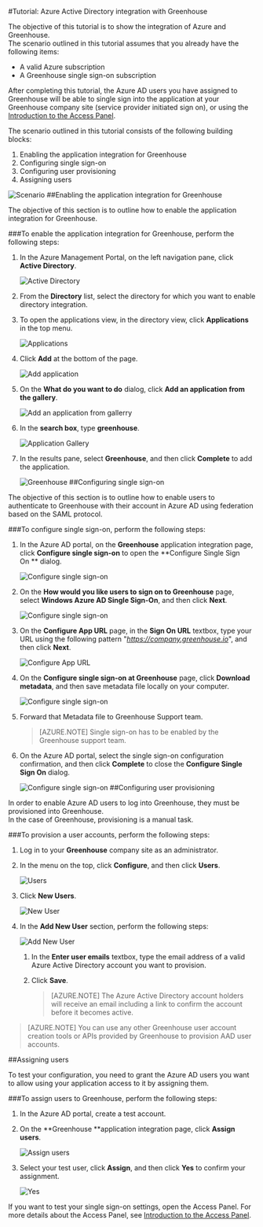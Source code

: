 <properties 
    pageTitle="Tutorial: Azure Active Directory integration with Greenhouse | Windows Azure" 
    description="Learn how to use Greenhouse with Azure Active Directory to enable single sign-on, automated provisioning, and more!" 
    services="active-directory" 
    authors="jeevansd"  
    documentationCenter="na" 
    manager="stevenpo"/>
<tags
	ms.service="active-directory"
	ms.date="01/14/2016"
	wacn.date=""/>

#Tutorial: Azure Active Directory integration with Greenhouse
  
The objective of this tutorial is to show the integration of Azure and Greenhouse.  
The scenario outlined in this tutorial assumes that you already have the following items:

-   A valid Azure subscription
-   A Greenhouse single sign-on subscription
  
After completing this tutorial, the Azure AD users you have assigned to Greenhouse will be able to single sign into the application at your Greenhouse company site (service provider initiated sign on), or using the [Introduction to the Access Panel](/documentation/articles/active-directory-saas-access-panel-introduction).
  
The scenario outlined in this tutorial consists of the following building blocks:

1.  Enabling the application integration for Greenhouse
2.  Configuring single sign-on
3.  Configuring user provisioning
4.  Assigning users

![Scenario](./media/active-directory-saas-greenhouse-tutorial/IC790783.png "Scenario")
##Enabling the application integration for Greenhouse
  
The objective of this section is to outline how to enable the application integration for Greenhouse.

###To enable the application integration for Greenhouse, perform the following steps:

1.  In the Azure Management Portal, on the left navigation pane, click **Active Directory**.

    ![Active Directory](./media/active-directory-saas-greenhouse-tutorial/IC700993.png "Active Directory")

2.  From the **Directory** list, select the directory for which you want to enable directory integration.

3.  To open the applications view, in the directory view, click **Applications** in the top menu.

    ![Applications](./media/active-directory-saas-greenhouse-tutorial/IC700994.png "Applications")

4.  Click **Add** at the bottom of the page.

    ![Add application](./media/active-directory-saas-greenhouse-tutorial/IC749321.png "Add application")

5.  On the **What do you want to do** dialog, click **Add an application from the gallery**.

    ![Add an application from gallerry](./media/active-directory-saas-greenhouse-tutorial/IC749322.png "Add an application from gallerry")

6.  In the **search box**, type **greenhouse**.

    ![Application Gallery](./media/active-directory-saas-greenhouse-tutorial/IC790784.png "Application Gallery")

7.  In the results pane, select **Greenhouse**, and then click **Complete** to add the application.

    ![Greenhouse](./media/active-directory-saas-greenhouse-tutorial/IC790785.png "Greenhouse")
##Configuring single sign-on
  
The objective of this section is to outline how to enable users to authenticate to Greenhouse with their account in Azure AD using federation based on the SAML protocol.

###To configure single sign-on, perform the following steps:

1.  In the Azure AD portal, on the **Greenhouse** application integration page, click **Configure single sign-on** to open the **Configure Single Sign On ** dialog.

    ![Configure single sign-on](./media/active-directory-saas-greenhouse-tutorial/IC790786.png "Configure single sign-on")

2.  On the **How would you like users to sign on to Greenhouse** page, select **Windows Azure AD Single Sign-On**, and then click **Next**.

    ![Configure single sign-on](./media/active-directory-saas-greenhouse-tutorial/IC790787.png "Configure single sign-on")

3.  On the **Configure App URL** page, in the **Sign On URL** textbox, type your URL using the following pattern "*https://company.greenhouse.io*", and then click **Next**.

    ![Configure App URL](./media/active-directory-saas-greenhouse-tutorial/IC790788.png "Configure App URL")

4.  On the **Configure single sign-on at Greenhouse** page, click **Download metadata**, and then save metadata file locally on your computer.

    ![Configure single sign-on](./media/active-directory-saas-greenhouse-tutorial/IC790789.png "Configure single sign-on")

5.  Forward that Metadata file to Greenhouse Support team.

    >[AZURE.NOTE] Single sign-on has to be enabled by the Greenhouse support team.

6.  On the Azure AD portal, select the single sign-on configuration confirmation, and then click **Complete** to close the **Configure Single Sign On** dialog.

    ![Configure single sign-on](./media/active-directory-saas-greenhouse-tutorial/IC790790.png "Configure single sign-on")
##Configuring user provisioning
  
In order to enable Azure AD users to log into Greenhouse, they must be provisioned into Greenhouse.  
In the case of Greenhouse, provisioning is a manual task.

###To provision a user accounts, perform the following steps:

1.  Log in to your **Greenhouse** company site as an administrator.

2.  In the menu on the top, click **Configure**, and then click **Users**.

    ![Users](./media/active-directory-saas-greenhouse-tutorial/IC790791.png "Users")

3.  Click **New Users**.

    ![New User](./media/active-directory-saas-greenhouse-tutorial/IC790792.png "New User")

4.  In the **Add New User** section, perform the following steps:

    ![Add New User](./media/active-directory-saas-greenhouse-tutorial/IC790793.png "Add New User")

    1.  In the **Enter user emails** textbox, type the email address of a valid Azure Active Directory account you want to provision.
    2.  Click **Save**.
        
		>[AZURE.NOTE] The Azure Active Directory account holders will receive an email including a link to confirm the account before it becomes active.

>[AZURE.NOTE] You can use any other Greenhouse user account creation tools or APIs provided by Greenhouse to provision AAD user accounts.

##Assigning users
  
To test your configuration, you need to grant the Azure AD users you want to allow using your application access to it by assigning them.

###To assign users to Greenhouse, perform the following steps:

1.  In the Azure AD portal, create a test account.

2.  On the **Greenhouse **application integration page, click **Assign users**.

    ![Assign users](./media/active-directory-saas-greenhouse-tutorial/IC790794.png "Assign users")

3.  Select your test user, click **Assign**, and then click **Yes** to confirm your assignment.

    ![Yes](./media/active-directory-saas-greenhouse-tutorial/IC767830.png "Yes")
  
If you want to test your single sign-on settings, open the Access Panel. For more details about the Access Panel, see [Introduction to the Access Panel](/documentation/articles/active-directory-saas-access-panel-introduction).